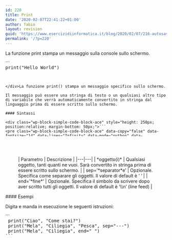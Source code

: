 ```yaml
---
id: 220
title: Print
date: '2020-02-07T22:41:22+01:00'
author: fabio
layout: revision
guid: 'https://www.esercizidiinformatica.it/blog/2020/02/07/216-autosave-v1/'
permalink: '/?p=220'
---
```


La funzione print stampa un messaggio sulla console sullo schermo.

<div class="wp-block-simple-code-block-ace" style="height: 250px; position:relative; margin-bottom: 50px;">```
<pre class="wp-block-simple-code-block-ace" data-copy="false" data-fontsize="14" data-lines="Infinity" data-mode="python" data-showlines="true" data-theme="monokai" style="position:absolute;top:0;right:0;bottom:0;left:0">print("Hello World")

```

</div>La funzione print() stampa un messaggio specifico sullo schermo.

Il messaggio può essere una stringa di testo o un qualsiasi altro tipo di variabile che verrà automaticamente convertito in stringa dal linguaggio prima di essere scritto sullo schermo.

#### Sintassi

<div class="wp-block-simple-code-block-ace" style="height: 250px; position:relative; margin-bottom: 50px;">```
<pre class="wp-block-simple-code-block-ace" data-copy="false" data-fontsize="14" data-lines="Infinity" data-mode="python" data-showlines="true" data-theme="monokai" style="position:absolute;top:0;right:0;bottom:0;left:0">print(oggetto(i), separator=separatore, end=fine)

```

</div><figure class="wp-block-table">| Parametro | Descrizione |
|---|---|
| *oggetto(i)* | Qualsiasi oggetto, tanti quanti ne vuoi. Sarà convertito in stringa prima di essere scritto sullo schermo. |
| sep=’*separator*e’ | Opzionale. Specifica come separare gli oggetti. Il valore di default è ‘ ‘ |
| end=’*fine*‘ | Opzionale. Specifica il simbolo da scrivere dopo aver scritto tutti gli oggetti. Il valore di default è ‘\\n’ (line feed) |

</figure>#### Esempi

Digita e manda in esecuzione le seguenti istruzioni:

<div class="wp-block-simple-code-block-ace" style="height: 250px; position:relative; margin-bottom: 50px;">```
<pre class="wp-block-simple-code-block-ace" data-copy="false" data-fontsize="14" data-lines="Infinity" data-mode="python" data-showlines="true" data-theme="monokai" style="position:absolute;top:0;right:0;bottom:0;left:0"> print("Ciao", "Come stai?") 
 print("Mela", "Ciliegia", "Pesca", sep="---")
 print("Mela", "Ciliegia", end=" ")
```

</div>